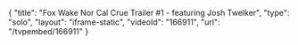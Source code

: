 {
    "title": "Fox Wake Nor Cal Crue Trailer #1 - featuring Josh Twelker",
    "type": "solo",
    "layout": "iframe-static",
    "videoId": "166911",
    "url": "\/tvpembed\/166911"
}
